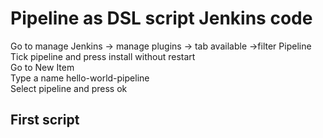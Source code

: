 # Pipeline as DSL script Jenkins code
Go to manage Jenkins -> manage plugins -> tab available ->filter Pipeline  
Tick pipeline and press install without restart  
Go to New Item  
Type a name hello-world-pipeline   
Select pipeline and press ok 
## First script

